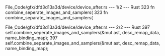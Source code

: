 File_Code/gfx/dfd3d13a3d/device/device_after.rs --- 1/2 --- Rust
323     fn combine_seperate_images_and_samplers(                                                                                                             323     fn combine_separate_images_and_samplers(

File_Code/gfx/dfd3d13a3d/device/device_after.rs --- 2/2 --- Rust
397                 self.combine_seperate_images_and_samplers(&mut ast, desc_remap_data, name_binding_map);                                                  397                 self.combine_separate_images_and_samplers(&mut ast, desc_remap_data, name_binding_map);

